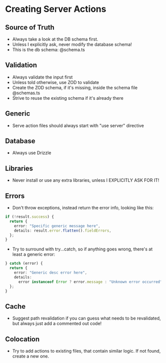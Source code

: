 # Creating Server Actions

## Source of Truth

- Always take a look at the DB schema first.
- Unless I explicitly ask, never modify the database schema!
- This is the db schema: @schema.ts

## Validation

- Always validate the input first
- Unless told otherwise, use ZOD to validate
- Create the ZOD schema, if it's missing, inside the schema file @schemas.ts
- Strive to reuse the existing schema if it's already there

## Generic

- Serve action files should always start with "use server" directive

## Database

- Always use Drizzle

## Libraries

- Never install or use any extra libraries, unless I EXPLICITLY ASK FOR IT!

## Errors

- Don't throw exceptions, instead return the error info, looking like this:

```ts
if (!result.success) {
  return {
    error: "Specific generic message here",
    details: result.error.flatten().fieldErrors,
  };
}
```

- Try to surround with try...catch, so if anything goes wrong, there's at least a generic error:

```ts
} catch (error) {
  return {
    error: "Generic desc error here",
    details:
      error instanceof Error ? error.message : "Unknown error occurred",
  };
}
```

## Cache

- Suggest path revalidation if you can guess what needs to be revalidated, but always just add a commented out code!

## Colocation

- Try to add actions to existing files, that contain similar logic. If not found, create a new one.